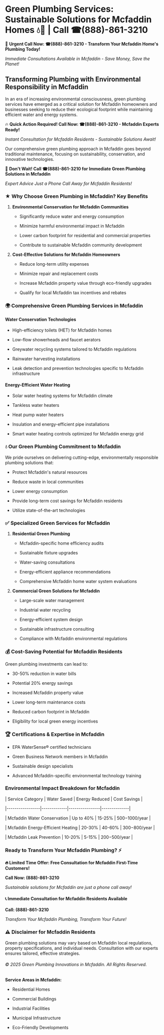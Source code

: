 # Green Plumbing Services: Sustainable Solutions for Mcfaddin Homes 💧🌿 | Call ☎(888)-861-3210

🚨 **Urgent Call Now: ☎(888)-861-3210 - Transform Your Mcfaddin Home's Plumbing Today!**
*Immediate Consultations Available in Mcfaddin - Save Money, Save the Planet!*

## Transforming Plumbing with Environmental Responsibility in Mcfaddin

In an era of increasing environmental consciousness, green plumbing services have emerged as a critical solution for Mcfaddin homeowners and businesses seeking to reduce their ecological footprint while maintaining efficient water and energy systems. 

🔥 **Quick Action Required! Call Now: ☎(888)-861-3210 - Mcfaddin Experts Ready!**
*Instant Consultation for Mcfaddin Residents - Sustainable Solutions Await!*

Our comprehensive green plumbing approach in Mcfaddin goes beyond traditional maintenance, focusing on sustainability, conservation, and innovative technologies.

🚨 **Don't Wait! Call ☎(888)-861-3210 for Immediate Green Plumbing Solutions in Mcfaddin**
*Expert Advice Just a Phone Call Away for Mcfaddin Residents!*

### ★ Why Choose Green Plumbing in Mcfaddin? Key Benefits

1. **Environmental Conservation for Mcfaddin Communities** 
   - Significantly reduce water and energy consumption
   - Minimize harmful environmental impact in Mcfaddin
   - Lower carbon footprint for residential and commercial properties
   - Contribute to sustainable Mcfaddin community development

2. **Cost-Effective Solutions for Mcfaddin Homeowners** 
   - Reduce long-term utility expenses
   - Minimize repair and replacement costs
   - Increase Mcfaddin property value through eco-friendly upgrades
   - Qualify for local Mcfaddin tax incentives and rebates

### 🌍 Comprehensive Green Plumbing Services in Mcfaddin

#### Water Conservation Technologies
- High-efficiency toilets (HET) for Mcfaddin homes
- Low-flow showerheads and faucet aerators
- Greywater recycling systems tailored to Mcfaddin regulations
- Rainwater harvesting installations
- Leak detection and prevention technologies specific to Mcfaddin infrastructure

#### Energy-Efficient Water Heating
- Solar water heating systems for Mcfaddin climate
- Tankless water heaters
- Heat pump water heaters
- Insulation and energy-efficient pipe installations
- Smart water heating controls optimized for Mcfaddin energy grid

### 💧 Our Green Plumbing Commitment to Mcfaddin

We pride ourselves on delivering cutting-edge, environmentally responsible plumbing solutions that:
- Protect Mcfaddin's natural resources
- Reduce waste in local communities
- Lower energy consumption
- Provide long-term cost savings for Mcfaddin residents
- Utilize state-of-the-art technologies

### ✅ Specialized Green Services for Mcfaddin

1. **Residential Green Plumbing**
   - Mcfaddin-specific home efficiency audits
   - Sustainable fixture upgrades
   - Water-saving consultations
   - Energy-efficient appliance recommendations
   - Comprehensive Mcfaddin home water system evaluations

2. **Commercial Green Solutions for Mcfaddin**
   - Large-scale water management
   - Industrial water recycling
   - Energy-efficient system design
   - Sustainable infrastructure consulting
   - Compliance with Mcfaddin environmental regulations

### 💰 Cost-Saving Potential for Mcfaddin Residents

Green plumbing investments can lead to:
- 30-50% reduction in water bills
- Potential 20% energy savings
- Increased Mcfaddin property value
- Lower long-term maintenance costs
- Reduced carbon footprint in Mcfaddin
- Eligibility for local green energy incentives

### 🏆 Certifications & Expertise in Mcfaddin

- EPA WaterSense® certified technicians
- Green Business Network members in Mcfaddin
- Sustainable design specialists
- Advanced Mcfaddin-specific environmental technology training

### Environmental Impact Breakdown for Mcfaddin

| Service Category | Water Saved | Energy Reduced | Cost Savings |
|-----------------|-------------|----------------|--------------|
| Mcfaddin Water Conservation | Up to 40% | 15-25% | $500-$1000/year |
| Mcfaddin Energy-Efficient Heating | 20-30% | 40-60% | $300-$800/year |
| Mcfaddin Leak Prevention | 10-20% | 5-15% | $200-$500/year |

### Ready to Transform Your Mcfaddin Plumbing? ⚡

**🔥 Limited Time Offer: Free Consultation for Mcfaddin First-Time Customers!**

**Call Now: (888)-861-3210**
*Sustainable solutions for Mcfaddin are just a phone call away!*

#### 📞 Immediate Consultation for Mcfaddin Residents Available

**Call: (888)-861-3210**
*Transform Your Mcfaddin Plumbing, Transform Your Future!*

### ⚠️ Disclaimer for Mcfaddin Residents

Green plumbing solutions may vary based on Mcfaddin local regulations, property specifications, and individual needs. Consultation with our experts ensures tailored, effective strategies.

###### © 2025 Green Plumbing Innovations in Mcfaddin. All Rights Reserved.

**Service Areas in Mcfaddin:** 
- Residential Homes
- Commercial Buildings
- Industrial Facilities
- Municipal Infrastructure
- Eco-Friendly Developments